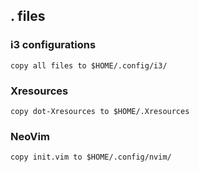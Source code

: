 ## . files

### i3 configurations 
`copy all files to $HOME/.config/i3/`

### Xresources 
`copy dot-Xresources to $HOME/.Xresources`

### NeoVim
`copy init.vim to $HOME/.config/nvim/`
